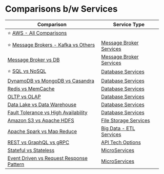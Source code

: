# Comparisons b/w Services

| Comparison                                                                                                 | Service Type                                              |
|------------------------------------------------------------------------------------------------------------|-----------------------------------------------------------|
| :star: [AWS - All Comparisons](2_AWSServices/AWS-All-Comparisons.md)                                       |                                                           |
| :star: [Message Brokers - Kafka vs Others](5_MessageBrokers/KafkaVsRabbitMQVsSQSVsSNS.md)                  | [Message Broker Services](5_MessageBrokers)               |
| [Message Broker vs DB](5_MessageBrokers/MessageBrokerVsDB.md)                                              | [Message Broker Services](5_MessageBrokers)               |
| :star: [SQL vs NoSQL](3_DatabaseServices/SQLvsNoSQL.md)                                                    | [Database Services](3_DatabaseServices)                   |
| [DynamoDB vs MongoDB vs Casandra](3_DatabaseServices/NoSQL-Databases/DynamoDBVsMongoDBVsCasandra.md)       | [Database Services](3_DatabaseServices)                   |
| [Redis vs MemCache](3_DatabaseServices/In-Memory-DB/RedisVsMemcache.md)                                    | [Database Services](3_DatabaseServices)                   |
| [OLTP vs OLAP](3_DatabaseServices/Glossaries/OLTPvsOTAP.md)                                                | [Database Services](3_DatabaseServices)                   |
| [Data Lake vs Data Warehouse](6_BigDataServices/Glossaries/DataStorage/DataLakeVsDataWarehouses.md)        | [Database Services](3_DatabaseServices)                   |
| [Fault Tolerance vs High Availability](7_SystemGlossaries/Reliability/FaultToleranceVsHighAvailability.md) | [Database Services](3_DatabaseServices)                                                           |
| [Amazon S3 vs Apache HDFS](11_FileStorageServicesHDFS/HDFSVsS3.md)                                         | [File Storage Services](11_FileStorageServicesHDFS)       |
| [Apache Spark vs Map Reduce](6_BigDataServices/ETLServices/ApacheSparkVsMapReduce.md)                      | [Big Data - ETL Services](6_BigDataServices/ETLServices/) |
| [REST vs GraphQL vs gRPC](8_APITechOptions/Readme.md)                                                      | [API Tech Options](8_APITechOptions/Readme.md)            |
| [Stateful vs Stateless](7_SystemGlossaries/StatefulVsStateless.md)                                         | [MicroServices](4_MicroServicesSOA)                       |
| [Event Driven vs Request Response Pattern](4_MicroServicesSOA/EventDrivenVsRequestResponsePattern.md)      | [MicroServices](4_MicroServicesSOA)                       |
